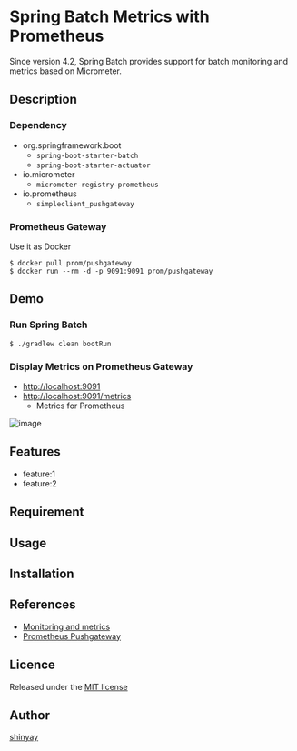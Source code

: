 # Spring Batch Metrics with Prometheus

Since version 4.2, Spring Batch provides support for batch monitoring and metrics based on Micrometer.


## Description
### Dependency
- org.springframework.boot
  - `spring-boot-starter-batch`
  - `spring-boot-starter-actuator`
- io.micrometer
  - `micrometer-registry-prometheus`
- io.prometheus
  - `simpleclient_pushgateway`

### Prometheus Gateway
Use it as Docker

```shell script
$ docker pull prom/pushgateway
$ docker run --rm -d -p 9091:9091 prom/pushgateway
```

## Demo
### Run Spring Batch
```shell script
$ ./gradlew clean bootRun
```

### Display Metrics on Prometheus Gateway
- [http://localhost:9091](http://localhost:9091)
- [http://localhost:9091/metrics](http://localhost:9091/metrics)
  - Metrics for Prometheus

![image](https://user-images.githubusercontent.com/3072734/111860209-643a4f80-8989-11eb-9b1e-cb2dc2c6eae3.png)

## Features

- feature:1
- feature:2

## Requirement

## Usage

## Installation

## References

- [Monitoring and metrics](https://docs.spring.io/spring-batch/docs/current/reference/html/monitoring-and-metrics.html)
- [Prometheus Pushgateway](https://github.com/prometheus/pushgateway)

## Licence

Released under the [MIT license](https://gist.githubusercontent.com/shinyay/56e54ee4c0e22db8211e05e70a63247e/raw/34c6fdd50d54aa8e23560c296424aeb61599aa71/LICENSE)

## Author

[shinyay](https://github.com/shinyay)
